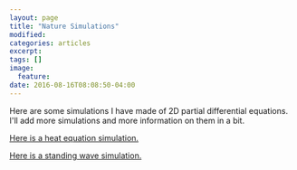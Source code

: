 ```yaml
---
layout: page
title: "Nature Simulations"
modified:
categories: articles
excerpt:
tags: []
image:
  feature:
date: 2016-08-16T08:08:50-04:00
---
```


Here are some simulations I have made of 2D partial differential equations. I'll add more simulations and more information on them in a bit.

[Here is a heat equation simulation.](/scripts/PDE/Diffusion.html)

[Here is a standing wave simulation.](/scripts/PDE/Wave.html)